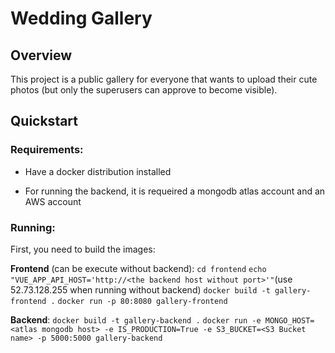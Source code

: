 # Wedding Gallery

## Overview
This project is a public gallery for everyone that wants to 
upload their cute photos (but only the superusers can approve to become visible).


## Quickstart
### Requirements:
* Have a docker distribution installed

* For running the backend, it is requeired a mongodb atlas account and an AWS account

### Running:
First, you need to build the images:

**Frontend** (can be execute without backend):
`cd frontend`
`echo "VUE_APP_API_HOST='http://<the backend host without port>'"`(use 52.73.128.255 when running without backend)
`docker build -t gallery-frontend .`
`docker run -p 80:8080 gallery-frontend`


**Backend**:
`docker build -t gallery-backend .`
`docker run -e MONGO_HOST=<atlas mongodb host> -e IS_PRODUCTION=True -e S3_BUCKET=<S3 Bucket name> -p 5000:5000 gallery-backend`






